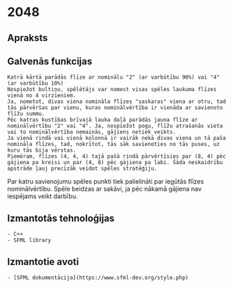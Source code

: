 # 2048

## Apraksts

## Galvenās funkcijas
	Katrā kārtā parādās flīze ar nominālu "2" (ar varbūtību 90%) vai "4" (ar varbūtību 10%)
	Nospiežot bultiņu, spēlētājs var nomest visas spēles laukuma flīzes vienā no 4 virzieniem. 
  	Ja, nometot, divas viena nomināla flīzes "saskaras" viena ar otru, tad   tās pārvēršas par vienu, kuras nominālvērtība ir vienāda ar savienoto flīžu summu.
  	Pēc katras kustības brīvajā lauka daļā parādās jauna flīze ar nominālvērtību "2" vai "4". Ja, nospiežot pogu, flīžu atrašanās vieta vai to nominālvērtība nemainās, gājiens netiek veikts.
  	Ja vienā rindā vai vienā kolonnā ir vairāk nekā divas viena un tā paša nomināla flīzes, tad, nokrītot, tās sāk savienoties no tās puses, uz kuru tās bija vērstas.
  	Piemēram, flīzes (4, 4, 4) tajā pašā rindā pārvērtīsies par (8, 4) pēc gājiena pa kreisi un par (4, 8) pēc gājiena pa labi. Šāda neskaidrību apstrāde ļauj precīzāk veidot spēles stratēģiju.
  Par katru savienojumu spēles punkti tiek palielināti par iegūtās flīzes nominālvērtību.
  Spēle beidzas ar sakāvi, ja pēc nākamā gājiena nav iespējams veikt darbību.
## Izmantotās tehnoloģijas
	- C++
	- SFML library
## Izmantotie avoti
	- [SFML dokumentācija](https://www.sfml-dev.org/style.php)
